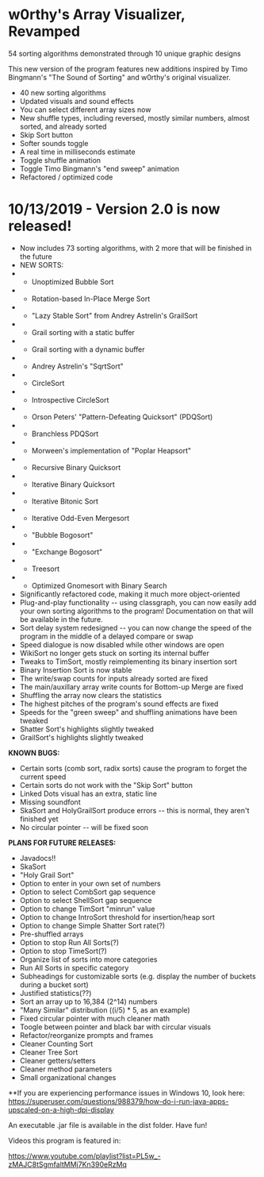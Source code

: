 # w0rthy's Array Visualizer, Revamped
54 sorting algorithms demonstrated through 10 unique graphic designs

This new version of the program features new additions inspired by Timo Bingmann's "The Sound of Sorting" and w0rthy's original visualizer.

- 40 new sorting algorithms
- Updated visuals and sound effects
- You can select different array sizes now
- New shuffle types, including reversed, mostly similar numbers, almost sorted, and already sorted
- Skip Sort button
- Softer sounds toggle
- A real time in milliseconds estimate
- Toggle shuffle animation
- Toggle Timo Bingmann's "end sweep" animation
- Refactored / optimized code

# 10/13/2019 - Version 2.0 is now released!
- Now includes 73 sorting algorithms, with 2 more that will be finished in the future
 - NEW SORTS:
 - - Unoptimized Bubble Sort
 - - Rotation-based In-Place Merge Sort
 - - "Lazy Stable Sort" from Andrey Astrelin's GrailSort
 - - Grail sorting with a static buffer
 - - Grail sorting with a dynamic buffer
 - - Andrey Astrelin's "SqrtSort"
 - - CircleSort
 - - Introspective CircleSort
 - - Orson Peters' "Pattern-Defeating Quicksort" (PDQSort)
 - - Branchless PDQSort
 - - Morween's implementation of "Poplar Heapsort"
 - - Recursive Binary Quicksort
 - - Iterative Binary Quicksort
 - - Iterative Bitonic Sort
 - - Iterative Odd-Even Mergesort
 - - "Bubble Bogosort"
 - - "Exchange Bogosort"
 - - Treesort
 - - Optimized Gnomesort with Binary Search
- Significantly refactored code, making it much more object-oriented
- Plug-and-play functionality -- using classgraph, you can now easily add your own sorting algorithms to the program! Documentation on that will be available in the future.
- Sort delay system redesigned -- you can now change the speed of the program in the middle of a delayed compare or swap
- Speed dialogue is now disabled while other windows are open
- WikiSort no longer gets stuck on sorting its internal buffer
- Tweaks to TimSort, mostly reimplementing its binary insertion sort
- Binary Insertion Sort is now stable
- The write/swap counts for inputs already sorted are fixed
- The main/auxillary array write counts for Bottom-up Merge are fixed
- Shuffling the array now clears the statistics
- The highest pitches of the program's sound effects are fixed
- Speeds for the "green sweep" and shuffling animations have been tweaked
- Shatter Sort's highlights slightly tweaked
- GrailSort's highlights slightly tweaked

**KNOWN BUGS:**
- Certain sorts (comb sort, radix sorts) cause the program to forget the current speed
- Certain sorts do not work with the "Skip Sort" button
- Linked Dots visual has an extra, static line
- Missing soundfont
- SkaSort and HolyGrailSort produce errors -- this is normal, they aren't finished yet
- No circular pointer -- will be fixed soon

**PLANS FOR FUTURE RELEASES:**
- Javadocs!!
- SkaSort
- "Holy Grail Sort"
- Option to enter in your own set of numbers
- Option to select CombSort gap sequence
- Option to select ShellSort gap sequence
- Option to change TimSort "minrun" value
- Option to change IntroSort threshold for insertion/heap sort
- Option to change Simple Shatter Sort rate(?)
- Pre-shuffled arrays
- Option to stop Run All Sorts(?)
- Option to stop TimeSort(?)
- Organize list of sorts into more categories
- Run All Sorts in specific category
- Subheadings for customizable sorts (e.g. display the number of buckets during a bucket sort)
- Justified statistics(??)
- Sort an array up to 16,384 (2^14) numbers
- "Many Similar" distribution ((i/5) * 5, as an example)
- Fixed circular pointer with much cleaner math
- Toogle between pointer and black bar with circular visuals
- Refactor/reorganize prompts and frames
- Cleaner Counting Sort
- Cleaner Tree Sort
- Cleaner getters/setters
- Cleaner method parameters
- Small organizational changes

**If you are experiencing performance issues in Windows 10, look here: https://superuser.com/questions/988379/how-do-i-run-java-apps-upscaled-on-a-high-dpi-display

An executable .jar file is available in the dist folder. Have fun!

Videos this program is featured in:

https://www.youtube.com/playlist?list=PL5w_-zMAJC8tSgmfaltMMj7Kn390eRzMq
